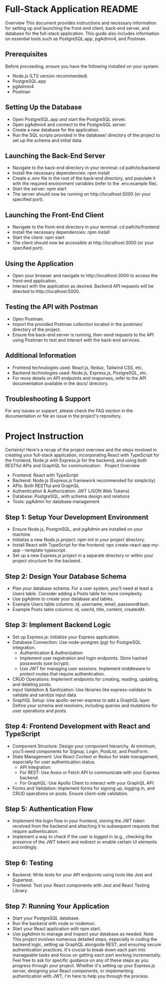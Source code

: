 # Full-Stack Application README

Overview
This document provides instructions and necessary information for setting up and launching the front-end client, back-end server, and database for the full-stack application. This guide also includes information on essential tools such as PostgreSQL.app, pgAdmin4, and Postman.

## Prerequisites

Before proceeding, ensure you have the following installed on your system:

- Node.js (LTS version recommended)
- PostgreSQL.app
- pgAdmin4
- Postman

## Setting Up the Database

- Open PostgreSQL.app and start the PostgreSQL server.
- Open pgAdmin4 and connect to the PostgreSQL server.
- Create a new database for the application.
- Run the SQL scripts provided in the database/ directory of the project to set up the schema and initial data.

## Launching the Back-End Server

- Navigate to the back-end directory in your terminal: cd path/to/backend
- Install the necessary dependencies: npm install
- Create a .env file in the root of the back-end directory, and populate it with the required environment variables (refer to the .env.example file).
- Start the server: npm start
- The server should now be running on http://localhost:5000 (or your specified port).

## Launching the Front-End Client

- Navigate to the front-end directory in your terminal: cd path/to/frontend
- Install the necessary dependencies: npm install
- Start the client: npm start
- The client should now be accessible at http://localhost:3000 (or your specified port).

## Using the Application

- Open your browser and navigate to http://localhost:3000 to access the front-end application.
- Interact with the application as desired. Backend API requests will be directed to http://localhost:5000.

## Testing the API with Postman

- Open Postman.
- Import the provided Postman collection located in the postman/ directory of the project.
- Ensure the back-end server is running, then send requests to the API using Postman to test and interact with the back-end services.

## Additional Information

- Frontend technologies used: React.js, Redux, Tailwind CSS, etc.
- Backend technologies used: Node.js, Express.js, PostgreSQL, etc.
- For more details on API endpoints and responses, refer to the API documentation available in the docs/ directory.

## Troubleshooting & Support

For any issues or support, please check the FAQ section in the documentation or file an issue in the project's repository.

# Project Instruction

Certainly! Here's a recap of the project overview and the steps involved in creating your full-stack application, incorporating React with TypeScript for the frontend, Node.js with Express.js for the backend, and using both RESTful APIs and GraphQL for communication:
  Project Overview

- Frontend: React with TypeScript
- Backend: Node.js (Express.js framework recommended for simplicity)
- APIs: Both RESTful and GraphQL
- Authentication & Authorization: JWT (JSON Web Tokens)
- Database: PostgreSQL, with schema design and relations
- Tools: pgAdmin for database management

## Step 1: Setup Your Development Environment

- Ensure Node.js, PostgreSQL, and pgAdmin are installed on your machine.
- Initialize a new Node.js project: npm init in your project directory.
- Install React with TypeScript for the frontend: npx create-react-app my-app --template typescript.
- Set up a new Express.js project in a separate directory or within your project structure for the backend.

## Step 2: Design Your Database Schema

- Plan your database schema. For a user system, you'll need at least a Users table. Consider adding a Posts table for more complexity.
- Use pgAdmin to create your database and tables.
- Example Users table columns: id, username, email, passwordHash.
- Example Posts table columns: id, userId, title, content, createdAt.

## Step 3: Implement Backend Logic

- Set up Express.js: Initialize your Express application.
- Database Connection: Use node-postgres (pg) for PostgreSQL integration.
  - Authentication & Authorization:
  - Implement user registration and login endpoints. Store hashed passwords (use bcrypt).
  - Use JWT for managing user sessions. Implement middleware to protect routes that require authentication.
- CRUD Operations: Implement endpoints for creating, reading, updating, and deleting posts.
- Input Validation & Sanitization: Use libraries like express-validator to validate and sanitize input data.
- GraphQL Setup: Use apollo-server-express to add a GraphQL layer. Define your schema and resolvers, including queries and mutations for user operations and posts.

## Step 4: Frontend Development with React and TypeScript

- Component Structure: Design your component hierarchy. At minimum, you'll need components for Signup, Login, PostList, and PostForm.
- State Management: Use React Context or Redux for state management, especially for user authentication status.
  - API Integration:
  - For REST: Use Axios or Fetch API to communicate with your Express backend.
  - For GraphQL: Use Apollo Client to interact with your GraphQL API.
- Forms and Validation: Implement forms for signing up, logging in, and CRUD operations on posts. Ensure client-side validation.

## Step 5: Authentication Flow

- Implement the login flow in your frontend, storing the JWT token received from the backend and attaching it to subsequent requests that require authentication.
- Implement a way to check if the user is logged in (e.g., checking the presence of the JWT token) and redirect or enable certain UI elements accordingly.

## Step 6: Testing

- Backend: Write tests for your API endpoints using tools like Jest and Supertest.
- Frontend: Test your React components with Jest and React Testing Library.

## Step 7: Running Your Application

- Start your PostgreSQL database.
- Run the backend with node or nodemon.
- Start your React application with npm start.
- Use pgAdmin to manage and inspect your database as needed.
  Note
  This project involves numerous detailed steps, especially in coding the backend logic, setting up GraphQL alongside REST, and ensuring secure authentication practices. It's crucial to break down each part into manageable tasks and focus on getting each part working incrementally.
  Feel free to ask for specific guidance on any of these steps as you progress through your project. Whether it's setting up your Express.js server, designing your React components, or implementing authentication with JWT, I'm here to help you through the process.
